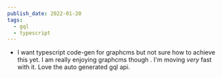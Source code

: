 ```yaml
---
publish_date: 2022-01-20
tags:
  - gql
  - typescript
---
```

- I want typescript code-gen  for graphcms but not sure how to achieve this yet. I am really enjoying graphcms though . I'm moving _very_ fast with it. Love the auto generated gql api.
